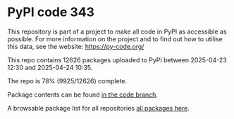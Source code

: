 # PyPI code 343

This repository is part of a project to make all code in PyPI as accessible as possible. For more information 
on the project and to find out how to utilise this data, see the website: https://py-code.org/

This repo contains 12626 packages uploaded to PyPI between 
2025-04-23 12:30 and 2025-04-24 10:35.

The repo is 78% (9925/12626) complete.

Package contents can be found [in the code branch](https://github.com/pypi-data/pypi-mirror-343/tree/code/packages).

A browsable package list for all repositories [all packages here](https://py-code.org/repositories/pypi-mirror-343).


